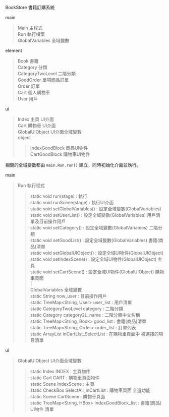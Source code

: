 BookStore 書籍訂購系統  
  
main  
> Main 主程式  
> Run 執行檔案  
> GlobalVariables 全域變數  
  
element  
> Book 書籍  
> Category 分類  
> CategoryTwoLevel 二階分類  
> GoodOrder 單項商品訂單  
> Order 訂單  
> Cart 個人購物車  
> User 用戶  
  
ui  
> Index 主頁 UI介面  
> Cart 購物車 UI介面  
> GlobalUIObject UI介面全域變數  
> object  
> > IndexGoodBlock 商品UI物件  
> > CartGoodBlock 購物車UI物件  
  
相關的全域變數都由 `main.Run.run()` 建立，同時初始化介面並執行。  
  
main  
> Run 執行程式  
> > static void run(stage)           : 執行  
> > static void runScene(stage)      : 執行UI介面  
> > static void setGlobalVariables() : 設定全域變數(GlobalVariables)  
> > static void setUserList()        : 設定全域變數(GlobalVariables) 用戶清單及目前操作用戶  
> > static void setCategory()        : 設定全域變數(GlobalVariables) 二階分類  
> > static void setGoodList()        : 設定全域變數(GlobalVariables) 書籍(商品)清單  
> > static void setGlobalUIObject()  : 設定全域UI物件(GlobalUIObject)  
> > static void setIndexScene()      : 設定全域UI物件(GlobalUIObject) 主頁  
> > static void setCartScene()       : 設定全域UI物件(GlobalUIObject) 購物車頁面  
|  
> GlobalVariables 全域變數  
> > static String                 now_user              : 目前操作用戶  
> > static TreeMap<String, User>  user_list             : 用戶清單  
> > static CategoryTwoLevel       category              : 二階分類  
> > static Category               category2L_name       : 二階分類中文名稱  
> > static TreeMap<String, Book>  good_list             : 書籍(商品)清單  
> > static TreeMap<String, Order> order_list            : 訂單列表  
> > static ArrayList<String>      inCartList_SelectList : 在購物車頁面中 被選擇的項目清單  
  
ui  
> GlobalUIObject UI介面全域變數  
> > static Index                 INDEX                : 主頁物件  
> > static Cart                  CART                 : 購物車頁面物件  
> > static Scene                 IndexScene           : 主頁  
> > static CheckBox              SelectAll_inCartList : 購物車頁面 全選功能  
> > static Scene                 CartScene            : 購物車頁面  
> > static TreeMap<String, HBox> IndexGoodBlock_list  : 書籍(商品) UI物件 清單  
  
